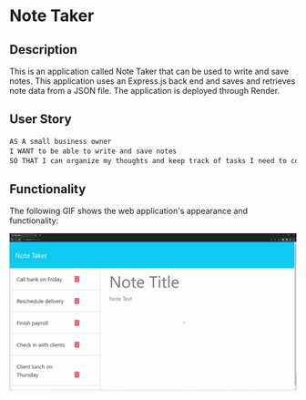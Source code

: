 # Note Taker

## Description

This is an application called Note Taker that can be used to write and save notes. This application  uses an Express.js back end and saves and retrieves note data from a JSON file. The application is deployed through Render.

## User Story

```md
AS A small business owner
I WANT to be able to write and save notes
SO THAT I can organize my thoughts and keep track of tasks I need to complete
```

## Functionality

The following GIF shows the web application's appearance and functionality:

![Existing notes are listed in the left-hand column with empty fields on the right-hand side for the new note’s title and text.](./assets/11-express-homework-demo.gif)

